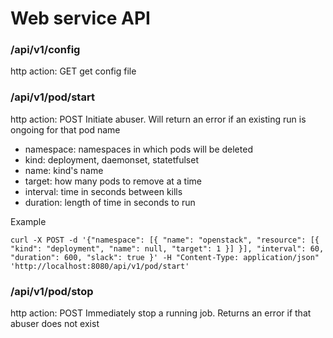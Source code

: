 # Web service API

### /api/v1/config<name>
http action: GET
get config file


### /api/v1/pod/start<name>
http action: POST
Initiate abuser. Will return an error if an existing run is ongoing for that pod name

- namespace: namespaces in which pods will be deleted
- kind: deployment, daemonset, statetfulset
- name: kind's name
- target: how many pods to remove at a time
- interval: time in seconds between kills
- duration: length of time in seconds to run

Example
```
curl -X POST -d '{"namespace": [{ "name": "openstack", "resource": [{ "kind": "deployment", "name": null, "target": 1 }] }], "interval": 60, "duration": 600, "slack": true }' -H "Content-Type: application/json" 'http://localhost:8080/api/v1/pod/start'
```

### /api/v1/pod/stop<name>
http action: POST
Immediately stop a running job. Returns an error if that abuser does not exist
